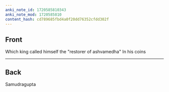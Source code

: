 ```yaml
---
anki_note_id: 1720585810343
anki_note_mod: 1720585810
content_hash: cd789685fbd4a0f20dd76352cfdd302f
---
```


## Front

Which king called himself the "restorer of ashvamedha" In his coins

<hr/>

## Back

Samudragupta
